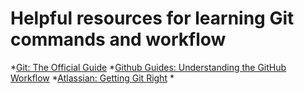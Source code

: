 # Helpful resources for learning Git commands and workflow

*[Git: The Official Guide](https://git-scm.com/)
*[Github Guides: Understanding the GitHub Workflow](https://guides.github.com/introduction/flow/)
*[Atlassian: Getting Git Right](https://www.atlassian.com/git/)
*[]()
